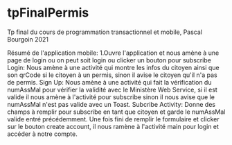 # tpFinalPermis
Tp final du cours de programmation transactionnel et mobile, Pascal Bourgoin 2021


Résumé de l'application mobile:
1.Ouvre l'application et nous amène à une page de login ou on peut soit login ou clicker un bouton pour subscribe
Login: Nous amène à une activité qui montre les infos du citoyen ainsi que son qrCode si le citoyen à un permis, sinon il avise le citoyen qu'il n'a pas de permis.
Sign Up: Nous amène à une activité qui fait la vérification du numAssMal pour vérifier la validité avec le Ministère Web Service, si il est valide il nous amène à l'activité pour subscribe sinon il nous avise que le numAssMal n'est pas valide avec un Toast.
Subcribe Activity: Donne des champs à remplir pour subscribe en tant que citoyen et garde le numAssMal valide entré précédemment. Une fois fini de remplir le formulaire et clicker sur le bouton create account, il nous ramène à l'activité main pour login et accéder à notre compte.
